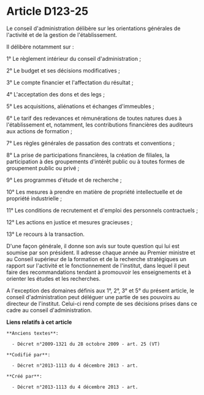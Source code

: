 # Article D123-25

Le conseil d'administration délibère sur les orientations générales de l'activité et de la gestion de l'établissement.

Il délibère notamment sur :

1° Le règlement intérieur du conseil d'administration ;

2° Le budget et ses décisions modificatives ;

3° Le compte financier et l'affectation du résultat ;

4° L'acceptation des dons et des legs ;

5° Les acquisitions, aliénations et échanges d'immeubles ;

6° Le tarif des redevances et rémunérations de toutes natures dues à l'établissement et, notamment, les contributions
financières des auditeurs aux actions de formation ;

7° Les règles générales de passation des contrats et conventions ;

8° La prise de participations financières, la création de filiales, la participation à des groupements d'intérêt public ou à
toutes formes de groupement public ou privé ;

9° Les programmes d'étude et de recherche ;

10° Les mesures à prendre en matière de propriété intellectuelle et de propriété industrielle ;

11° Les conditions de recrutement et d'emploi des personnels contractuels ;

12° Les actions en justice et mesures gracieuses ;

13° Le recours à la transaction.

D'une façon générale, il donne son avis sur toute question qui lui est soumise par son président. Il adresse chaque année au
Premier ministre et au Conseil supérieur de la formation et de la recherche stratégiques un rapport sur l'activité et le
fonctionnement de l'institut, dans lequel il peut faire des recommandations tendant à promouvoir les enseignements et à
orienter les études et les recherches.

A l'exception des domaines définis aux 1°, 2°, 3° et 5° du présent article, le conseil d'administration peut déléguer une
partie de ses pouvoirs au directeur de l'institut. Celui-ci rend compte de ses décisions prises dans ce cadre au conseil
d'administration.

**Liens relatifs à cet article**

	**Anciens textes**:

	  - Décret n°2009-1321 du 28 octobre 2009 - art. 25 (VT)

	**Codifié par**:

	  - Décret n°2013-1113 du 4 décembre 2013 - art.

	**Créé par**:

	  - Décret n°2013-1113 du 4 décembre 2013 - art.
